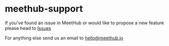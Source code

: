 # meethub-support
If you've found an issue in MeetHub or would like to propose a new feature please head to [Issues](https://github.com/MeetHub-io/meethub-support/issues)

For anything else send us an email to hello@meethub.io
